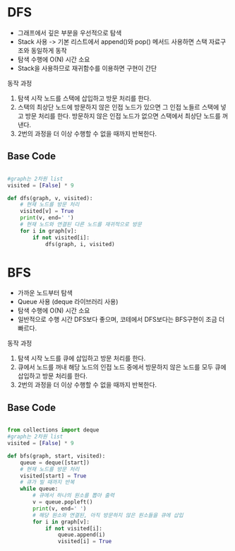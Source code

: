 # DFS
- 그래프에서 깊은 부분을 우선적으로 탐색
- Stack 사용 -> 기본 리스트에서 append()와 pop() 메서드 사용하면 스택 자료구조와 동일하게 동작
- 탐색 수행에 O(N) 시간 소요
- Stack을 사용하므로 재귀함수를 이용하면 구현이 간단

동작 과정
1. 탐색 시작 노드를 스택에 삽입하고 방문 처리를 한다.
2. 스택의 최상단 노드에 방문하지 않은 인접 노드가 있으면 그 인접 노들르 스택에 넣고 방문 처리를 한다. 방문하지 않은 인접 노드가 없으면 스택에서 최상단 노드를 꺼낸다.
3. 2번의 과정을 더 이상 수행할 수 없을 때까지 반복한다.

## Base Code 

```python

#graph는 2차원 list
visited = [False] * 9

def dfs(graph, v, visited):
    # 현재 노드를 방문 처리
    visited[v] = True
    print(v, end=' ')
    # 현재 노드와 연결된 다른 노드를 재귀적으로 방문
    for i in graph[v]:
        if not visited[i]:
            dfs(graph, i, visited)

```

# BFS
- 가까운 노드부터 탐색
- Queue 사용 (deque 라이브러리 사용)
- 탐색 수행에 O(N) 시간 소요
- 일반적으로 수행 시간 DFS보다 좋으며, 코테에서 DFS보다는 BFS구현이 조금 더 빠르다.

동작 과정
1. 탐색 시작 노드를 큐에 삽입하고 방문 처리를 한다.
2. 큐에서 노드를 꺼내 해당 노드의 인접 노드 중에서 방문하지 않은 노드를 모두 큐에 삽입하고 방문 처리를 한다.
3. 2번의 과정을 더 이상 수행할 수 없을 때까지 반복한다.

## Base Code 

```python

from collections import deque
#graph는 2차원 list
visited = [False] * 9

def bfs(graph, start, visited):
    queue = deque([start])
    # 현재 노드를 방문 처리
    visited[start] = True
    # 큐가 빌 때까지 반복
    while queue:
        # 큐에서 하나의 원소를 뽑아 출력
        v = queue.popleft()
        print(v, end=' ')
        # 해당 원소와 연결된, 아직 방문하지 않은 원소들을 큐에 삽입
        for i in graph[v]:
            if not visited[i]:
                queue.append(i)
                visited[i] = True
```